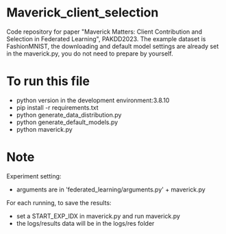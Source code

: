 # Maverick_client_selection
Code repository for paper "Maverick Matters: Client Contribution and Selection in
Federated Learning", PAKDD2023.
The example dataset is FashionMNIST, the downloading and default model settings are already set in the maverick.py, you do not need to prepare by yourself.

# To run this file

- python version in the development environment:3.8.10 
- pip install -r requirements.txt
- python generate_data_distribution.py
- python generate_default_models.py
- python maverick.py

# Note
Experiment setting:
- arguments are in 'federated_learning/arguments.py' + maverick.py

For each running, to save the results:
- set a START_EXP_IDX in maverick.py and run maverick.py
- the logs/results data will be in the logs/res folder

